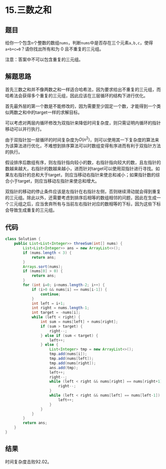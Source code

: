# 15.三数之和

## 题目

给你一个包含`n`个整数的数组`nums`，判断`nums`中是否存在三个元素`a,b,c`，使得`a+b+c=0`？请你找出所有和为 0 且不重复的三元组。

注意：答案中不可以包含重复的三元组。

## 解题思路

首先三数之和并不像两数之和一样适合哈希法，因为要求给出不重复的三元组，而哈希法会获得多个重复的三元组，因此应该在三层循环的结构下进行优化。

首先最外层的第一个数是不能修改的，因为需要至少固定一个数，才能得到一个类似两数之和中的target一样的求解目标。

可以考虑对两层内循环修改为双指针来降低时间复杂度，则只需证明内循环的指针移动可以并行执行。

由于双指针加一层循环的时间复杂度为$O(n^2)$，则可以使用其一下复杂度的算法来为该算法进行优化，不难想到排序算法可以时数组变得有序进而有利于双指针方法的执行。

假设排序后数组有序，则左指针指向较小的数，右指针指向较大的数，且左指针的数越来越大，右指针的数越来越小，进而针对target可以使用双指针进行寻找。如果左右指针的总和大于target，则应当移动右指针来使总和减小；如果指针数的综合小于target，则应当移动左指针来使总和增大。

双指针的移动的停止条件应该是左指针在右指针左侧，否则继续滑动就会得到重复的三元组。除此以外，还需要考虑到排序后相等的数组相邻的问题，因此在生成一个三元组之后，应当舍弃所有与当前左右指针对应的数相等的下标，因为这些下标会导致生成重复的三元组。

## 代码

```java
class Solution {
    public List<List<Integer>> threeSum(int[] nums) {
        List<List<Integer>> ans = new ArrayList<>();
        if (nums.length < 3) {
            return ans;
        }
        Arrays.sort(nums);
        if (nums[0] > 0) {
            return ans;
        }
        for (int i=0; i<nums.length-2; i++) {
            if (i>0 && nums[i] == nums[i-1]) {
                continue;
            }
            int left = i+1;
            int right = nums.length-1;
            int target = -nums[i];
            while (left < right) {
                int sum = nums[left] + nums[right];
                if (sum > target) {
                    right--;
                } else if (sum < target) {
                    left++;
                } else {
                    List<Integer> tmp = new ArrayList<>();
                    tmp.add(nums[i]);
                    tmp.add(nums[left]);
                    tmp.add(nums[right]);
                    ans.add(tmp);
                    left++;
                    right--;
                    while (left < right && nums[right] == nums[right+1]){
                        right--;
                    }
                    while (left < right && nums[left] == nums[left-1]) {
                        left++;
                    }
                }
            }
        }
        return ans;
    }
}
```

## 结果

时间复杂度击败$92.02%$。